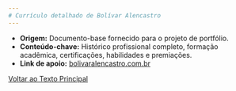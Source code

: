 ```yaml
---
# Currículo detalhado de Bolívar Alencastro
---
```


- **Origem:** Documento-base fornecido para o projeto de portfólio.
- **Conteúdo-chave:** Histórico profissional completo, formação acadêmica, certificações, habilidades e premiações.
- **Link de apoio:** [bolivaralencastro.com.br](https://bolivaralencastro.com.br)

[Voltar ao Texto Principal](../index.md)
